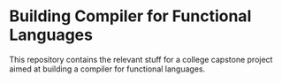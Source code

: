 # **Building Compiler for Functional Languages**

This repository contains the relevant stuff for a college capstone project aimed at building a compiler for functional languages.
